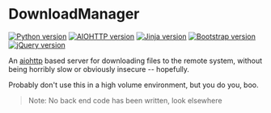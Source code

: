 DownloadManager
===============

[![Python version](https://img.shields.io/static/v1?label=Python&message=3.10&color=3776AB&style=plastic&logo=python&labelColor=FFDC55 "Python version: 3.10")](https://docs.python.org/3.10/) [![AIOHTTP version](https://img.shields.io/static/v1?label=AIOHTTP&message=3.8.1&style=plastic&logo=aiohttp&labelColor=2C5BB4&color=FFDC55 "AIOHTTP version: 3.8.1")](https://docs.aiohttp.org/en/v3.8.1/) [![Jinja version](https://img.shields.io/static/v1?label=Jinja&message=3.1.2&style=plastic&logo=jinja&labelColor=B41717&color=101010 "Jinja version: 3.1.2")](https://jinja.palletsprojects.com/en/3.1.x/) [![Bootstrap version](https://img.shields.io/static/v1?label=Bootstrap&message=4.5.2&color=7952B3&style=plastic&logo=bootstrap&labelColor=101010 "Bootstrap version: 4.5.2")](https://getbootstrap.com/docs/4.5/getting-started/introduction/) [![jQuery version](https://img.shields.io/static/v1?label=jQuery&message=3.5.1&color=0769AD&style=plastic&logo=jquery&logoColor=0769AD&labelColor=101010 "jQuery version: 3.5.1")](https://api.jquery.com/)

An [aiohttp](https://docs.aiohttp.org/) based server for
downloading files to the remote system, without being
horribly slow or obviously insecure -- hopefully.

Probably don't use this in a high volume environment,
but you do you, boo.

> Note: No back end code has been written, look elsewhere
